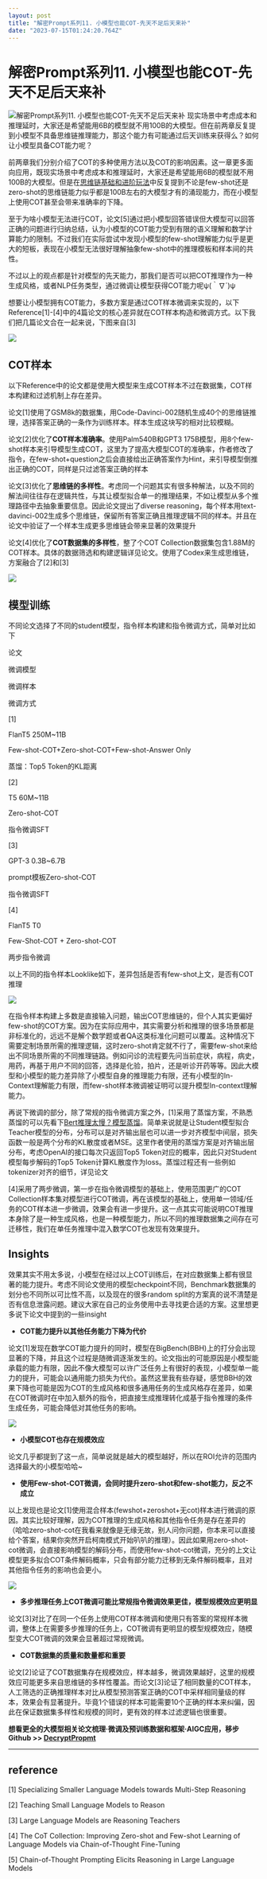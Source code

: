 ```yaml
---
layout: post
title: "解密Prompt系列11. 小模型也能COT-先天不足后天来补"
date: "2023-07-15T01:24:20.764Z"
---
```

解密Prompt系列11. 小模型也能COT-先天不足后天来补
===============================

![解密Prompt系列11. 小模型也能COT-先天不足后天来补](https://img2023.cnblogs.com/blog/1326688/202307/1326688-20230715082654766-375348519.png) 现实场景中考虑成本和推理延时，大家还是希望能用6B的模型就不用100B的大模型。但在前两章反复提到小模型不具备思维链推理能力，那这个能力有可能通过后天训练来获得么？如何让小模型具备COT能力呢？

前两章我们分别介绍了COT的多种使用方法以及COT的影响因素。这一章更多面向应用，既现实场景中考虑成本和推理延时，大家还是希望能用6B的模型就不用100B的大模型。但是在[思维链基础和进阶玩法](https://cloud.tencent.com/developer/article/old/2296079)中反复提到不论是few-shot还是zero-shot的思维链能力似乎都是100B左右的大模型才有的涌现能力，而在小模型上使用COT甚至会带来准确率的下降。

至于为啥小模型无法进行COT，论文\[5\]通过把小模型回答错误但大模型可以回答正确的问题进行归纳总结，认为小模型的COT能力受到有限的语义理解和数学计算能力的限制。不过我们在实际尝试中发现小模型的few-shot理解能力似乎是更大的短板，表现在小模型无法很好理解抽象few-shot中的推理模板和样本间的共性。

不过以上的观点都是针对模型的先天能力，那我们是否可以把COT推理作为一种生成风格，或者NLP任务类型，通过微调让模型获得COT能力呢ψ(｀∇´)ψ

想要让小模型拥有COT能力，多数方案是通过COT样本微调来实现的，以下Reference\[1\]-\[4\]中的4篇论文的核心差异就在COT样本构造和微调方式。以下我们把几篇论文合在一起来说，下图来自\[3\]

![](https://img2023.cnblogs.com/blog/1326688/202307/1326688-20230715082603733-126005361.png)

COT样本
-----

以下Reference中的论文都是使用大模型来生成COT样本不过在数据集，COT样本构建和过滤机制上存在差异。

论文\[1\]使用了GSM8k的数据集，用Code-Davinci-002随机生成40个的思维链推理，选择答案正确的一条作为训练样本。样本生成这块写的相对比较模糊。

论文\[2\]优化了**COT样本准确率**。使用Palm540B和GPT3 175B模型，用8个few-shot样本来引导模型生成COT，这里为了提高大模型COT的准确率，作者修改了指令，在few-shot+question之后会直接给出正确答案作为Hint，来引导模型倒推出正确的COT，同样是只过滤答案正确的样本

论文\[3\]优化了**思维链的多样性**。考虑同一个问题其实有很多种解法，以及不同的解法间往往存在逻辑共性，与其让模型拟合单一的推理结果，不如让模型从多个推理路径中去抽象重要信息。因此论文提出了diverse reasoning，每个样本用text-davinci-002生成多个思维链，保留所有答案正确且推理逻辑不同的样本。并且在论文中验证了一个样本生成更多思维链会带来显著的效果提升

论文\[4\]优化了**COT数据集的多样性**，整了个COT Collection数据集包含1.88M的COT样本。具体的数据筛选和构建逻辑详见论文。使用了Codex来生成思维链，方案融合了\[2\]和\[3\]

![](https://img2023.cnblogs.com/blog/1326688/202307/1326688-20230715082603578-239859500.png)

模型训练
----

不同论文选择了不同的student模型，指令样本构建和指令微调方式，简单对比如下

论文

微调模型

微调样本

微调方式

\[1\]

FlanT5 250M~11B

Few-shot-COT+Zero-shot-COT+Few-shot-Answer Only

蒸馏：Top5 Token的KL距离

\[2\]

T5 60M~11B

Zero-shot-COT

指令微调SFT

\[3\]

GPT-3 0.3B~6.7B

prompt模板Zero-shot-COT

指令微调SFT

\[4\]

FlanT5 T0

Few-Shot-COT + Zero-shot-COT

两步指令微调

以上不同的指令样本Looklike如下，差异包括是否有few-shot上文，是否有COT推理

![](https://img2023.cnblogs.com/blog/1326688/202307/1326688-20230715082603584-891034911.png)

在指令样本构建上多数是直接输入问题，输出COT思维链的，但个人其实更偏好few-shot的COT方案。因为在实际应用中，其实需要分析和推理的很多场景都是非标准化的，远远不是解个数学题或者QA这类标准化问题可以覆盖。这种情况下需要定制场景所需的推理逻辑，这时zero-shot肯定就不行了，需要few-shot来给出不同场景所需的不同推理链路。例如问诊的流程要先问当前症状，病程，病史，用药，再基于用户不同的回答，选择是化验，拍片，还是听诊开药等等。因此大模型和小模型的能力差异除了小模型自身的推理能力有限，还有小模型的In-Context理解能力有限，而few-shot样本微调被证明可以提升模型In-context理解能力。

再说下微调的部分，除了常规的指令微调方案之外，\[1\]采用了蒸馏方案，不熟悉蒸馏的可以先看下[Bert推理太慢？模型蒸馏](https://cloud.tencent.com/developer/article/old/1961567)。简单来说就是让Student模型拟合Teacher模型的分布，分布可以是对齐输出层也可以进一步对齐模型中间层，损失函数一般是两个分布的KL散度或者MSE。这里作者使用的蒸馏方案是对齐输出层分布，考虑OpenAI的接口每次只返回Top5 Token对应的概率，因此只对Student模型每步解码的Top5 Token计算KL散度作为loss。蒸馏过程还有一些例如tokenizer对齐的细节，详见论文

\[4\]采用了两步微调，第一步在指令微调模型的基础上，使用范围更广的COT Collection样本集对模型进行COT微调，再在该模型的基础上，使用单一领域/任务的COT样本进一步微调，效果会有进一步提升。这一点其实可能说明COT推理本身除了是一种生成风格，也是一种模型能力，所以不同的推理数据集之间存在可迁移性，我们在单任务推理中混入数学COT也发现有效果提升。

Insights
--------

效果其实不用太多说，小模型在经过以上COT训练后，在对应数据集上都有很显著的能力提升。考虑不同论文使用的模型checkpoint不同，Benchmark数据集的划分也不同所以可比性不高，以及现在的很多random split的方案真的说不清楚是否有信息泄露问题。建议大家在自己的业务使用中去寻找更合适的方案。这里想更多说下论文中提到的一些insight

*   **COT能力提升以其他任务能力下降为代价**

论文\[1\]发现在数学COT能力提升的同时，模型在BigBench(BBH)上的打分会出现显著的下降，并且这个过程是随微调逐渐发生的。论文指出的可能原因是小模型能承载的能力有限，因此不像大模型可以许广泛任务上有很好的表现，小模型单一能力的提升，可能会以通用能力损失为代价。虽然这里我有些存疑，感觉BBH的效果下降也可能是因为COT的生成风格和很多通用任务的生成风格存在差异，如果在COT微调时在中加入额外的指令，把直接生成推理转化成基于指令推理的条件生成任务，可能会降低对其他任务的影响。

![](https://img2023.cnblogs.com/blog/1326688/202307/1326688-20230715082603643-1223166368.png)

*   **小模型COT也存在规模效应**

论文几乎都提到了这一点，简单说就是越大的模型越好，所以在ROI允许的范围内选择最大的小模型哈哈~

*   **使用Few-shot-COT微调，会同时提升zero-shot和few-shot能力，反之不成立**

以上发现也是论文\[1\]使用混合样本(fewshot+zeroshot+无cot)样本进行微调的原因。其实比较好理解，因为COT推理的生成风格和其他指令任务是存在差异的（哈哈zero-shot-cot在我看来就像是无缘无故，别人问你问题，你本来可以直接给个答案，结果你突然开启柯南模式开始叭叭的推理）。因此如果用zero-shot-cot微调，会直接影响模型的解码分布，而使用few-shot-cot微调，充分的上文让模型更多拟合COT条件解码概率，只会有部分能力迁移到无条件解码概率，且对其他指令任务的影响也会更小。

![](https://img2023.cnblogs.com/blog/1326688/202307/1326688-20230715082603806-1614317572.png)

*   **多步推理任务上COT微调可能比常规指令微调效果更佳，模型规模效应更明显**

论文\[3\]对比了在同一个任务上使用COT样本微调和使用只有答案的常规样本微调，整体上在需要多步推理的任务上，COT微调有更明显的模型规模效应，随模型变大COT微调的效果会显著超过常规微调。

*   **COT数据集的质量和数量都和重要**

论文\[2\]论证了COT数据集存在规模效应，样本越多，微调效果越好，这里的规模效应可能更多来自思维链的多样性覆盖。而论文\[3\]论证了相同数量的COT样本，人工筛选的正确推理样本对比从模型预测答案正确的COT中采样相同量级的样本，效果会有显著提升。毕竟1个错误的样本可能需要10个正确的样本来纠偏，因此在保证数据集多样性和规模的同时，更有效的样本过滤逻辑也很重要。

**想看更全的大模型相关论文梳理·微调及预训练数据和框架·AIGC应用，移步Github >> [DecryptPropmt](https://github.com/DSXiangLi/DecryptPrompt/)**

* * *

reference
---------

\[1\] Specializing Smaller Language Models towards Multi-Step Reasoning

\[2\] Teaching Small Language Models to Reason

\[3\] Large Language Models are Reasoning Teachers

\[4\] The CoT Collection: Improving Zero-shot and Few-shot Learning of Language Models via Chain-of-Thought Fine-Tuning

\[5\] Chain-of-Thought Prompting Elicits Reasoning in Large Language Models